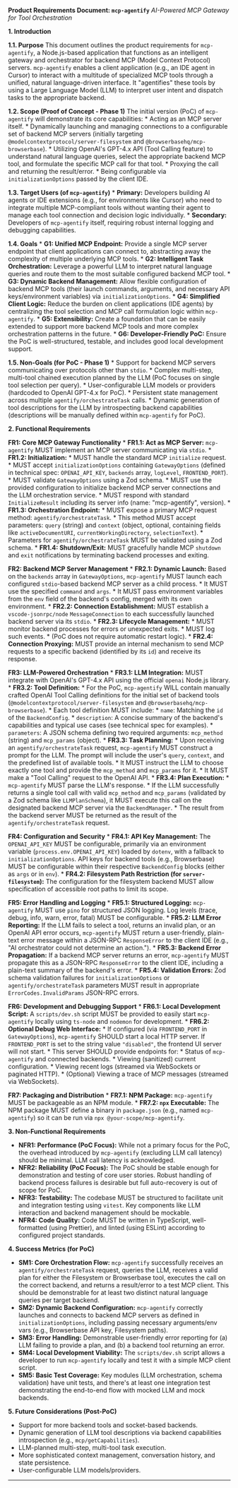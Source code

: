 **Product Requirements Document: `mcp-agentify`**
*AI-Powered MCP Gateway for Tool Orchestration*

**1. Introduction**

**1.1. Purpose**
This document outlines the product requirements for `mcp-agentify`, a Node.js-based application that functions as an intelligent gateway and orchestrator for backend MCP (Model Context Protocol) servers. `mcp-agentify` enables a client application (e.g., an IDE agent in Cursor) to interact with a multitude of specialized MCP tools through a unified, natural language-driven interface. It "agentifies" these tools by using a Large Language Model (LLM) to interpret user intent and dispatch tasks to the appropriate backend.

**1.2. Scope (Proof of Concept - Phase 1)**
The initial version (PoC) of `mcp-agentify` will demonstrate its core capabilities:
    *   Acting as an MCP server itself.
    *   Dynamically launching and managing connections to a configurable set of backend MCP servers (initially targeting `@modelcontextprotocol/server-filesystem` and `@browserbasehq/mcp-browserbase`).
    *   Utilizing OpenAI's GPT-4.x API (Tool Calling feature) to understand natural language queries, select the appropriate backend MCP tool, and formulate the specific MCP call for that tool.
    *   Proxying the call and returning the result/error.
    *   Being configurable via `initializationOptions` passed by the client IDE.

**1.3. Target Users (of `mcp-agentify`)**
    *   **Primary:** Developers building AI agents or IDE extensions (e.g., for environments like Cursor) who need to integrate multiple MCP-compliant tools without wanting their agent to manage each tool connection and decision logic individually.
    *   **Secondary:** Developers of `mcp-agentify` itself, requiring robust internal logging and debugging capabilities.

**1.4. Goals**
    *   **G1: Unified MCP Endpoint:** Provide a single MCP server endpoint that client applications can connect to, abstracting away the complexity of multiple underlying MCP tools.
    *   **G2: Intelligent Task Orchestration:** Leverage a powerful LLM to interpret natural language queries and route them to the most suitable configured backend MCP tool.
    *   **G3: Dynamic Backend Management:** Allow flexible configuration of backend MCP tools (their launch commands, arguments, and necessary API keys/environment variables) via `initializationOptions`.
    *   **G4: Simplified Client Logic:** Reduce the burden on client applications (IDE agents) by centralizing the tool selection and MCP call formulation logic within `mcp-agentify`.
    *   **G5: Extensibility:** Create a foundation that can be easily extended to support more backend MCP tools and more complex orchestration patterns in the future.
    *   **G6: Developer-Friendly PoC:** Ensure the PoC is well-structured, testable, and includes good local development support.

**1.5. Non-Goals (for PoC - Phase 1)**
    *   Support for backend MCP servers communicating over protocols other than `stdio`.
    *   Complex multi-step, multi-tool chained execution planned by the LLM (PoC focuses on single tool selection per query).
    *   User-configurable LLM models or providers (hardcoded to OpenAI GPT-4.x for PoC).
    *   Persistent state management across multiple `agentify/orchestrateTask` calls.
    *   Dynamic generation of tool descriptions for the LLM by introspecting backend capabilities (descriptions will be manually defined within `mcp-agentify` for PoC).

**2. Functional Requirements**

**FR1: Core MCP Gateway Functionality**
    *   **FR1.1: Act as MCP Server:** `mcp-agentify` MUST implement an MCP server communicating via `stdio`.
    *   **FR1.2: Initialization:**
        *   MUST handle the standard MCP `initialize` request.
        *   MUST accept `initializationOptions` containing `GatewayOptions` (defined in technical spec: `OPENAI_API_KEY`, `backends` array, `logLevel`, `FRONTEND_PORT`).
        *   MUST validate `GatewayOptions` using a Zod schema.
        *   MUST use the provided configuration to initialize backend MCP server connections and the LLM orchestration service.
        *   MUST respond with standard `InitializeResult` including its server info (name: "mcp-agentify", version).
    *   **FR1.3: Orchestration Endpoint:**
        *   MUST expose a primary MCP request method: `agentify/orchestrateTask`.
        *   This method MUST accept parameters: `query` (string) and `context` (object, optional, containing fields like `activeDocumentURI`, `currentWorkingDirectory`, `selectionText`).
        *   Parameters for `agentify/orchestrateTask` MUST be validated using a Zod schema.
    *   **FR1.4: Shutdown/Exit:** MUST gracefully handle MCP `shutdown` and `exit` notifications by terminating backend processes and exiting.

**FR2: Backend MCP Server Management**
    *   **FR2.1: Dynamic Launch:** Based on the `backends` array in `GatewayOptions`, `mcp-agentify` MUST launch each configured `stdio`-based backend MCP server as a child process.
        *   It MUST use the specified `command` and `args`.
        *   It MUST pass environment variables from the `env` field of the backend's config, merged with its own environment.
    *   **FR2.2: Connection Establishment:** MUST establish a `vscode-jsonrpc/node` `MessageConnection` to each successfully launched backend server via its `stdio`.
    *   **FR2.3: Lifecycle Management:**
        *   MUST monitor backend processes for errors or unexpected exits.
        *   MUST log such events.
        *   (PoC does not require automatic restart logic).
    *   **FR2.4: Connection Proxying:** MUST provide an internal mechanism to send MCP requests to a specific backend (identified by its `id`) and receive its response.

**FR3: LLM-Powered Orchestration**
    *   **FR3.1: LLM Integration:** MUST integrate with OpenAI's GPT-4.x API using the official `openai` Node.js library.
    *   **FR3.2: Tool Definition:**
        *   For the PoC, `mcp-agentify` WILL contain manually crafted OpenAI Tool Calling definitions for the initial set of backend tools (`@modelcontextprotocol/server-filesystem` and `@browserbasehq/mcp-browserbase`).
        *   Each tool definition MUST include:
            *   `name`: Matching the `id` of the `BackendConfig`.
            *   `description`: A concise summary of the backend's capabilities and typical use cases (see technical spec for examples).
            *   `parameters`: A JSON schema defining two required arguments: `mcp_method` (string) and `mcp_params` (object).
    *   **FR3.3: Task Planning:**
        *   Upon receiving an `agentify/orchestrateTask` request, `mcp-agentify` MUST construct a prompt for the LLM. The prompt will include the user's `query`, `context`, and the predefined list of available tools.
        *   It MUST instruct the LLM to choose exactly one tool and provide the `mcp_method` and `mcp_params` for it.
        *   It MUST make a "Tool Calling" request to the OpenAI API.
    *   **FR3.4: Plan Execution:**
        *   `mcp-agentify` MUST parse the LLM's response.
        *   If the LLM successfully returns a single tool call with valid `mcp_method` and `mcp_params` (validated by a Zod schema like `LLMPlanSchema`), it MUST execute this call on the designated backend MCP server via the `BackendManager`.
        *   The result from the backend server MUST be returned as the result of the `agentify/orchestrateTask` request.

**FR4: Configuration and Security**
    *   **FR4.1: API Key Management:** The `OPENAI_API_KEY` MUST be configurable, primarily via an environment variable (`process.env.OPENAI_API_KEY`) loaded by `dotenv`, with a fallback to `initializationOptions`. API keys for backend tools (e.g., Browserbase) MUST be configurable within their respective `BackendConfig` blocks (either as `args` or in `env`).
    *   **FR4.2: Filesystem Path Restriction (for `server-filesystem`):** The configuration for the filesystem backend MUST allow specification of accessible root paths to limit its scope.

**FR5: Error Handling and Logging**
    *   **FR5.1: Structured Logging:** `mcp-agentify` MUST use `pino` for structured JSON logging. Log levels (trace, debug, info, warn, error, fatal) MUST be configurable.
    *   **FR5.2: LLM Error Reporting:** If the LLM fails to select a tool, returns an invalid plan, or an OpenAI API error occurs, `mcp-agentify` MUST return a user-friendly, plain-text error message within a JSON-RPC `ResponseError` to the client IDE (e.g., "AI orchestrator could not determine an action.").
    *   **FR5.3: Backend Error Propagation:** If a backend MCP server returns an error, `mcp-agentify` MUST propagate this as a JSON-RPC `ResponseError` to the client IDE, including a plain-text summary of the backend's error.
    *   **FR5.4: Validation Errors:** Zod schema validation failures for `initializationOptions` or `agentify/orchestrateTask` parameters MUST result in appropriate `ErrorCodes.InvalidParams` JSON-RPC errors.

**FR6: Development and Debugging Support**
    *   **FR6.1: Local Development Script:** A `scripts/dev.sh` script MUST be provided to easily start `mcp-agentify` locally using `ts-node` and `nodemon` for development.
    *   **FR6.2: Optional Debug Web Interface:**
        *   If configured (via `FRONTEND_PORT` in `GatewayOptions`), `mcp-agentify` SHOULD start a local HTTP server. If `FRONTEND_PORT` is set to the string value `"disabled"`, the frontend UI server will not start.
        *   This server SHOULD provide endpoints for:
            *   Status of `mcp-agentify` and connected backends.
            *   Viewing (sanitized) current configuration.
            *   Viewing recent logs (streamed via WebSockets or paginated HTTP).
            *   (Optional) Viewing a trace of MCP messages (streamed via WebSockets).

**FR7: Packaging and Distribution**
    *   **FR7.1: NPM Package:** `mcp-agentify` MUST be packageable as an NPM module.
    *   **FR7.2: `npx` Executable:** The NPM package MUST define a binary in `package.json` (e.g., named `mcp-agentify`) so it can be run via `npx @your-scope/mcp-agentify`.

**3. Non-Functional Requirements**

*   **NFR1: Performance (PoC Focus):** While not a primary focus for the PoC, the overhead introduced by `mcp-agentify` (excluding LLM call latency) should be minimal. LLM call latency is acknowledged.
*   **NFR2: Reliability (PoC Focus):** The PoC should be stable enough for demonstration and testing of core user stories. Robust handling of backend process failures is desirable but full auto-recovery is out of scope for PoC.
*   **NFR3: Testability:** The codebase MUST be structured to facilitate unit and integration testing using `vitest`. Key components like LLM interaction and backend management should be mockable.
*   **NFR4: Code Quality:** Code MUST be written in TypeScript, well-formatted (using Prettier), and linted (using ESLint) according to configured project standards.

**4. Success Metrics (for PoC)**

*   **SM1: Core Orchestration Flow:** `mcp-agentify` successfully receives an `agentify/orchestrateTask` request, queries the LLM, receives a valid plan for either the Filesystem or Browserbase tool, executes the call on the correct backend, and returns a result/error to a test MCP client. This should be demonstrable for at least two distinct natural language queries per target backend.
*   **SM2: Dynamic Backend Configuration:** `mcp-agentify` correctly launches and connects to backend MCP servers as defined in `initializationOptions`, including passing necessary arguments/env vars (e.g., Browserbase API key, Filesystem paths).
*   **SM3: Error Handling:** Demonstrable user-friendly error reporting for (a) LLM failing to provide a plan, and (b) a backend tool returning an error.
*   **SM4: Local Development Viability:** The `scripts/dev.sh` script allows a developer to run `mcp-agentify` locally and test it with a simple MCP client script.
*   **SM5: Basic Test Coverage:** Key modules (LLM orchestration, schema validation) have unit tests, and there's at least one integration test demonstrating the end-to-end flow with mocked LLM and mock backends.

**5. Future Considerations (Post-PoC)**
*   Support for more backend tools and socket-based backends.
*   Dynamic generation of LLM tool descriptions via backend capabilities introspection (e.g., `mcp/getCapabilities`).
*   LLM-planned multi-step, multi-tool task execution.
*   More sophisticated context management, conversation history, and state persistence.
*   User-configurable LLM models/providers.

---